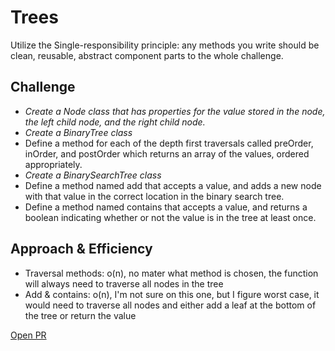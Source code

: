 # Trees
<!-- Short summary or background information -->
Utilize the Single-responsibility principle: any methods you write should be clean, reusable, abstract component parts to the whole challenge.

## Challenge
<!-- Description of the challenge -->
- *Create a Node class that has properties for the value stored in the node, the left child node, and the right child node.*
- *Create a BinaryTree class*
- Define a method for each of the depth first traversals called preOrder, inOrder, and postOrder which returns an array of the values, ordered appropriately.
- *Create a BinarySearchTree class*
- Define a method named add that accepts a value, and adds a new node with that value in the correct location in the binary search tree.
- Define a method named contains that accepts a value, and returns a boolean indicating whether or not the value is in the tree at least once.

## Approach & Efficiency
<!-- What approach did you take? Why? What is the Big O space/time for this approach? -->
- Traversal methods: o(n), no mater what method is chosen, the function will always need to traverse all nodes in the tree
- Add & contains: o(n), I'm not sure on this one, but I figure worst case, it would need to traverse all nodes and either add a leaf at the bottom of the tree or return the value

[Open PR](https://github.com/SianCulligan/python-data-structures-and-algorithms/pull/17)